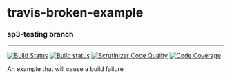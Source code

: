 # travis-broken-example
### sp3-testing branch
---
[![Build Status](https://travis-ci.org/olzaragoza/travis-broken-example.svg?branch=sp3-testing)](https://travis-ci.org/olzaragoza/travis-broken-example) [![Build status](https://ci.appveyor.com/api/projects/status/v4n0bltrn0936wl0/branch/sp3-testing?svg=true)](https://ci.appveyor.com/project/olzaragoza/travis-broken-example/branch/sp3-testing) [![Scrutinizer Code Quality](https://scrutinizer-ci.com/g/olzaragoza/travis-broken-example/badges/quality-score.png?b=sp3-testing)](https://scrutinizer-ci.com/g/olzaragoza/travis-broken-example/?branch=sp3-testing) [![Code Coverage](https://scrutinizer-ci.com/g/olzaragoza/travis-broken-example/badges/coverage.png?b=sp3-testing)](https://scrutinizer-ci.com/g/olzaragoza/travis-broken-example/?branch=sp3-testing)

An example that will cause a build failure
